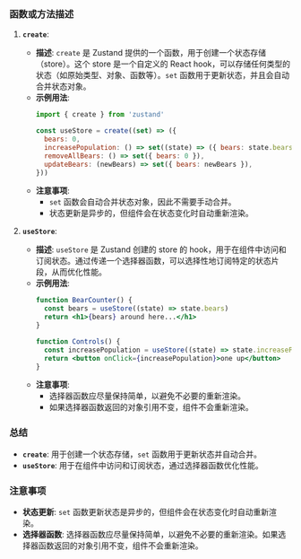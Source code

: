 ### 函数或方法描述

1. **`create`**:
   - **描述**: `create` 是 Zustand 提供的一个函数，用于创建一个状态存储（store）。这个 store 是一个自定义的 React hook，可以存储任何类型的状态（如原始类型、对象、函数等）。`set` 函数用于更新状态，并且会自动合并状态对象。
   - **示例用法**:
     ```js
     import { create } from 'zustand'

     const useStore = create((set) => ({
       bears: 0,
       increasePopulation: () => set((state) => ({ bears: state.bears + 1 })),
       removeAllBears: () => set({ bears: 0 }),
       updateBears: (newBears) => set({ bears: newBears }),
     }))
     ```
   - **注意事项**:
     - `set` 函数会自动合并状态对象，因此不需要手动合并。
     - 状态更新是异步的，但组件会在状态变化时自动重新渲染。

2. **`useStore`**:
   - **描述**: `useStore` 是 Zustand 创建的 store 的 hook，用于在组件中访问和订阅状态。通过传递一个选择器函数，可以选择性地订阅特定的状态片段，从而优化性能。
   - **示例用法**:
     ```jsx
     function BearCounter() {
       const bears = useStore((state) => state.bears)
       return <h1>{bears} around here...</h1>
     }

     function Controls() {
       const increasePopulation = useStore((state) => state.increasePopulation)
       return <button onClick={increasePopulation}>one up</button>
     }
     ```
   - **注意事项**:
     - 选择器函数应尽量保持简单，以避免不必要的重新渲染。
     - 如果选择器函数返回的对象引用不变，组件不会重新渲染。

### 总结

- **`create`**: 用于创建一个状态存储，`set` 函数用于更新状态并自动合并。
- **`useStore`**: 用于在组件中访问和订阅状态，通过选择器函数优化性能。

### 注意事项

- **状态更新**: `set` 函数更新状态是异步的，但组件会在状态变化时自动重新渲染。
- **选择器函数**: 选择器函数应尽量保持简单，以避免不必要的重新渲染。如果选择器函数返回的对象引用不变，组件不会重新渲染。